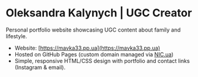 # Oleksandra Kalynych | UGC Creator

Personal portfolio website showcasing UGC content about family and lifestyle.

- Website: [https://mavka33.pp.ua](https://mavka33.pp.ua)  
- Hosted on GitHub Pages (custom domain managed via [NIC.ua](https://nic.ua/ru/my/domains))  
- Simple, responsive HTML/CSS design with portfolio and contact links (Instagram & email).  

